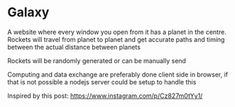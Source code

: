 # Galaxy

A website where every window you open from it has a planet in the centre. Rockets will travel from planet to planet and get accurate paths and timing between the actual distance between planets

Rockets will be randomly generated or can be manually send

Computing and data exchange are preferably done client side in browser, if that is not possible a nodejs server could be setup to handle this

Inspired by this post:
https://www.instagram.com/p/Cz827m0tYy1/